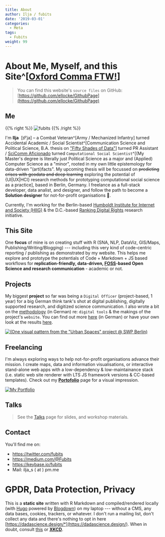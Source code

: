 ```yaml
---
title: About
author: Ilja / fubits
date: '2019-03-01'
categories:
  - Meta
tags:
  - Fubits
weight: 99
---
```


# About Me, Myself, and this Site^[[Oxford Comma FTW!](https://www.ft.com/content/bdfb60aa-12ef-11e7-b0c1-37e417ee6c76)]

> You can find this website's `source files` on GitHub: [https://github.com/ellocke/GithubPage](https://github.com/ellocke/GithubPage)

## Me

{{% right %}} ![fubits](/img/about/about_me.jpg "fubits") {{% /right %}}

I'm&nbsp;**Ilja**&nbsp; [ɪlʲˈja] – a Combat&nbsp;Veteran^[Army / Mechanized Infantry] turned Accidental Academic / Social Scientist^[Communication Science and Political Science, B.A. thesis on ["Fifty Shades of Data"](https://www.authorea.com/users/168476/articles/196592-fifty-shades-of-data-ba-thesis-eprint)] turned PR Assistant / [SciComm Aficionado](https://medium.com/@Fubits/urbane-r%C3%A4ume-proteste-weltpolitik-21f05d512cc4) turned `Computational Social Scientist`^[(My Master's degree is literally just Political Science as a major and (Applied) Computer Science as a "minor", rooted in my own little epistemology for data-driven "(arti)facts". My upcoming thesis will be focussed on ~~predicting crises with geodata and deep learning~~ exploring the potential of {UI|UX|HCI} research methods for prototyping computational social science as a practice], based in Berlin, Germany. I freelance as a full-stack developer, data analist, and designer, and follow the path to become a **Solution designer** for not-for-profit organisations :unicorn:.

Currently, I'm working for the Berlin-based <a href="https://www.hiig.de" target="_blank">Humboldt Institute for Internet and Society (HIIG)</a> & the D.C.-based <a href="https://rankingdigitalrights.org/" target="_blank">Ranking Digital Rights</a> research initiative.

## This Site

One **focus** of mine is on creating stuff with R (SNA, NLP, DataViz, GIS/Maps, Publishing/Writing/Blogging) --- including this very kind of code-centric reporting / publishing as demonstrated by my website. This helps me explore and prototype the potentials of Code + Markdown + JS based workflows for **replication-friendly, data-driven, <a href="https://en.wikipedia.org/wiki/Free_and_open-source_software" target="_blank">FOSS</a>-based Open Science and research communication** - academic or not.

## Projects

My biggest **project** so far was being a `Digital Officer` (project-based, 1 year) for a big German think tank's shot at digital publishing, digitally supported research, and digitized science communication. I also wrote a bit on the [methodology](https://projekt.swp-berlin.org/urbaneraeume/kapitel/zur-methode/#aufbau-konzept-und-tools-der-webseite) (in German) re: `digital tools` & the makings of the project's `website`. You can find out more [here](https://medium.com/@Fubits/urbane-r%C3%A4ume-proteste-weltpolitik-21f05d512cc4) (in German) or have your own look at the results [here](https://projekt.swp-berlin.org/urbaneraeume/kapitel/blacklivesmatter/#chronologie-blacklivesmatter).

<a href="https://projekt.swp-berlin.org/urbaneraeume/">![(**One visual pattern from the "Urban Spaces" project @ SWP Berlin)**](/img/about/urban_spaces_cover.jpeg "One visual pattern from the 'Urban Spaces' project @ SWP Berlin")</a>

## Freelancing

I'm always exploring ways to help not-for-profit organisations advance their mission. I create maps, data and information visualisations, or interactive stand-alone web apps with a low-dependency & low-maintainance stack (i.e. static web site renderer with LTS JS framework versions & CC-based templates). Check out my [**Portofolio**](/portfolio) page for a visual impression.

<a href="/portfolio">![My Portfolio](/img/about/portfolio.jpg "My Portfolio")</a>

## Talks

> See the [Talks](/talks/) page for slides, and workshop materials.

## Contact

You'll find me on:

+ <https://twitter.com/fubits>
+ <https://medium.com/@Fubits>
+ <https://keybase.io/fubits>
+ Mail: ilja_s ( at ) pm.me

# GPDR, Data Protection, Privacy

This is a **static site** written with R Markdown and compiled/rendered locally (with [Hugo](https://gohugo.io/) powered by [Blogdown](https://github.com/rstudio/blogdown)) on my laptop --- without a CMS, any data bases, cookies, trackers, or whatever. I don't run a mailing list, don't collect any data and there's nothing to opt in here [https://dadascience.design/*](https://dadascience.design/). When in doubt, consult [this](https://discourse.gohugo.io/t/hugo-vs-the-general-data-protection-regulations-gdpr-in-eu-eea/11526) or [**XKCD**](https://www.explainxkcd.com/wiki/index.php/1998:_GDPR).
